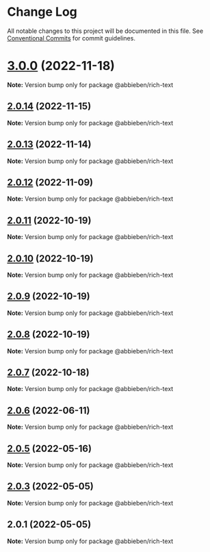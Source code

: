# Change Log

All notable changes to this project will be documented in this file.
See [Conventional Commits](https://conventionalcommits.org) for commit guidelines.

# [3.0.0](https://github.com/abbieben07/rich-text/compare/v2.0.14...v3.0.0) (2022-11-18)

**Note:** Version bump only for package @abbieben/rich-text





## [2.0.14](https://github.com/abbieben07/rich-text/compare/v2.0.13...v2.0.14) (2022-11-15)

**Note:** Version bump only for package @abbieben/rich-text





## [2.0.13](https://github.com/abbieben07/rich-text/compare/v2.0.12...v2.0.13) (2022-11-14)

**Note:** Version bump only for package @abbieben/rich-text





## [2.0.12](https://github.com/abbieben07/rich-text/compare/v2.0.11...v2.0.12) (2022-11-09)

**Note:** Version bump only for package @abbieben/rich-text





## [2.0.11](https://github.com/abbieben07/rich-text/compare/v2.0.10...v2.0.11) (2022-10-19)

**Note:** Version bump only for package @abbieben/rich-text





## [2.0.10](https://github.com/abbieben07/rich-text/compare/v2.0.9...v2.0.10) (2022-10-19)

**Note:** Version bump only for package @abbieben/rich-text





## [2.0.9](https://github.com/abbieben07/rich-text/compare/v2.0.8...v2.0.9) (2022-10-19)

**Note:** Version bump only for package @abbieben/rich-text





## [2.0.8](https://github.com/abbieben07/rich-text/compare/v2.0.7...v2.0.8) (2022-10-19)

**Note:** Version bump only for package @abbieben/rich-text





## [2.0.7](https://github.com/abbieben07/rich-text/compare/v2.0.6...v2.0.7) (2022-10-18)

**Note:** Version bump only for package @abbieben/rich-text





## [2.0.6](https://github.com/abbieben07/rich-text/compare/v2.0.5...v2.0.6) (2022-06-11)

**Note:** Version bump only for package @abbieben/rich-text





## [2.0.5](https://github.com/abbieben07/rich-text/compare/v2.0.3...v2.0.5) (2022-05-16)

**Note:** Version bump only for package @abbieben/rich-text





## [2.0.3](https://github.com/abbieben07/rich-text/compare/v2.0.1...v2.0.3) (2022-05-05)

**Note:** Version bump only for package @abbieben/rich-text





## 2.0.1 (2022-05-05)

**Note:** Version bump only for package @abbieben/rich-text
